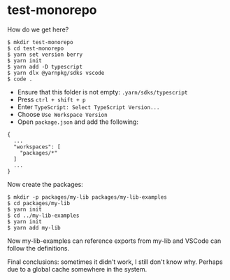 # test-monorepo

How do we get here?

```
$ mkdir test-monorepo
$ cd test-monorepo
$ yarn set version berry
$ yarn init
$ yarn add -D typescript
$ yarn dlx @yarnpkg/sdks vscode
$ code .
```

- Ensure that this folder is not empty: `.yarn/sdks/typescript`
- Press `ctrl + shift + p`
- Enter `TypeScript: Select TypeScript Version...`
- Choose `Use Workspace Version`
- Open `package.json` and add the following:

```
{
  ...
  "workspaces": [
    "packages/*"
  ]
  ...
}
```

Now create the packages:

```
$ mkdir -p packages/my-lib packages/my-lib-examples
$ cd packages/my-lib
$ yarn init
$ cd ../my-lib-examples
$ yarn init
$ yarn add my-lib
```

Now my-lib-examples can reference exports from my-lib and VSCode can follow the definitions.

Final conclusions: sometimes it didn't work, I still don't know why. Perhaps due to a global cache somewhere in the system.